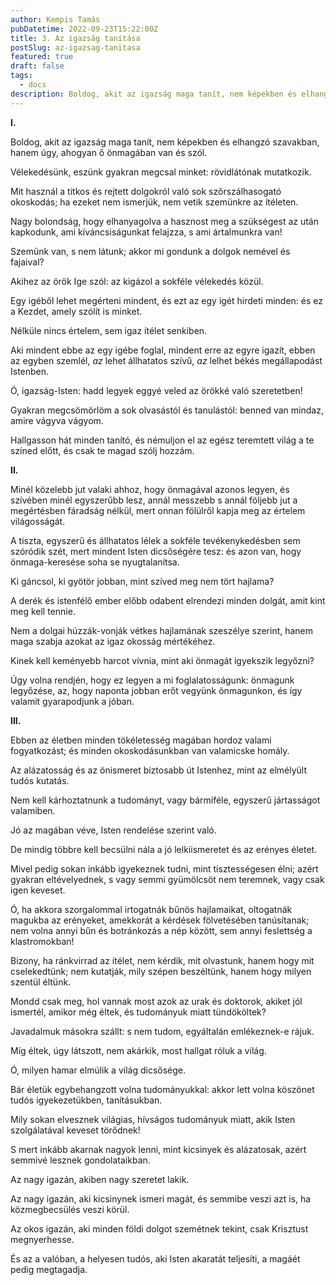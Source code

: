 ```yaml
---
author: Kempis Tamás
pubDatetime: 2022-09-23T15:22:00Z
title: 3. Az igazság tanítása
postSlug: az-igazsag-tanitasa
featured: true
draft: false
tags:
  - docs
description: Boldog, akit az igazság maga tanít, nem képekben és elhangzó szavakban, hanem úgy, ahogyan ő önmagában van és szól.
---
```


**I.**

Boldog, akit az igazság maga tanít, nem képekben és elhangzó szavakban, hanem úgy, ahogyan ő önmagában van és szól.

Vélekedésünk, eszünk gyakran megcsal minket: rövidlátónak mutatkozik.

Mit használ a titkos és rejtett dolgokról való sok szőrszálhasogató okoskodás; ha ezeket nem ismerjük, nem vetik szemünkre az ítéleten.

Nagy bolondság, hogy elhanyagolva a hasznost meg a szükségest az után kapkodunk, ami kíváncsiságunkat felajzza, s ami ártalmunkra van!

Szemünk van, s nem látunk; akkor mi gondunk a dolgok nemével és fajaival?

Akihez az örök Ige szól: az kigázol a sokféle vélekedés közül.

Egy igéből lehet megérteni mindent, és ezt az egy igét hirdeti minden: és ez a Kezdet, amely szólít is minket.

Nélküle nincs értelem, sem igaz ítélet senkiben.

Aki mindent ebbe az egy igébe foglal, mindent erre az egyre igazít, ebben az egyben szemlél, _az_ lehet állhatatos szívű, _az_ lelhet békés megállapodást Istenben.

Ó, igazság-Isten: hadd legyek eggyé veled az örökké való szeretetben!

Gyakran megcsömörlöm a sok olvasástól és tanulástól: benned van mindaz, amire vágyva vágyom.

Hallgasson hát minden tanító, és némuljon el az egész teremtett világ a te színed előtt, és csak te magad szólj hozzám.

**II.**

Minél közelebb jut valaki ahhoz, hogy önmagával azonos legyen, és szívében minél egyszerűbb lesz, annál messzebb s annál följebb jut a megértésben fáradság nélkül, mert onnan fölülről kapja meg az értelem világosságát.

A tiszta, egyszerű és állhatatos lélek a sokféle tevékenykedésben sem szóródik szét, mert mindent Isten dicsőségére tesz: és azon van, hogy önmaga-keresése soha se nyugtalanítsa.

Ki gáncsol, ki gyötör jobban, mint szíved meg nem tört hajlama?

A derék és istenfélő ember előbb odabent elrendezi minden dolgát, amit kint meg kell tennie.

Nem a dolgai húzzák-vonják vétkes hajlamának szeszélye szerint, hanem maga szabja azokat az igaz okosság mértékéhez.

Kinek kell keményebb harcot vívnia, mint aki önmagát igyekszik legyőzni?

Úgy volna rendjén, hogy ez legyen a mi foglalatosságunk: önmagunk legyőzése, az, hogy naponta jobban erőt vegyünk önmagunkon, és így valamit gyarapodjunk a jóban.

**III.**

Ebben az életben minden tökéletesség magában hordoz valami fogyatkozást; és minden okoskodásunkban van valamicske homály.

Az alázatosság és az önismeret biztosabb út Istenhez, mint az elmélyült tudós kutatás.

Nem kell kárhoztatnunk a tudományt, vagy bármiféle, egyszerű jártasságot valamiben.

Jó az magában véve, Isten rendelése szerint való.

De mindig többre kell becsülni nála a jó lelkiismeretet és az erényes életet.

Mivel pedig sokan inkább igyekeznek tudni, mint tisztességesen élni; azért gyakran eltévelyednek, s vagy semmi gyümölcsöt nem teremnek, vagy csak igen keveset.

Ó, ha akkora szorgalommal irtogatnák bűnös hajlamaikat, oltogatnák magukba az erényeket, amekkorát a kérdések fölvetésében tanúsítanak; nem volna annyi bűn és botránkozás a nép között, sem annyi feslettség a klastromokban!

Bizony, ha ránkvirrad az ítélet, nem kérdik, mit olvastunk, hanem hogy mit cselekedtünk; nem kutatják, mily szépen beszéltünk, hanem hogy milyen szentül éltünk.

Mondd csak meg, hol vannak most azok az urak és doktorok, akiket jól ismertél, amikor még éltek, és tudományuk miatt tündököltek?

Javadalmuk másokra szállt: s nem tudom, egyáltalán emlékeznek-e rájuk.

Míg éltek, úgy látszott, nem akárkik, most hallgat róluk a világ.

Ó, milyen hamar elmúlik a világ dicsősége.

Bár életük egybehangzott volna tudományukkal: akkor lett volna köszönet tudós igyekezetükben, tanításukban.

Mily sokan elvesznek világias, hívságos tudományuk miatt, akik Isten szolgálatával keveset törődnek!

S mert inkább akarnak nagyok lenni, mint kicsinyek és alázatosak, azért semmivé lesznek gondolataikban.

Az nagy igazán, akiben nagy szeretet lakik.

Az nagy igazán, aki kicsinynek ismeri magát, és semmibe veszi azt is, ha közmegbecsülés veszi körül.

Az okos igazán, aki minden földi dolgot szemétnek tekint, csak Krisztust megnyerhesse.

És az a valóban, a helyesen tudós, aki Isten akaratát teljesíti, a magáét pedig megtagadja.
